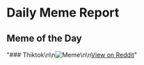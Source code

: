 # Daily Meme Report

## Meme of the Day
"### Thiktok\n\n![Meme](https://i.redd.it/l10q9gdxs6pe1.gif)\n\n[View on Reddit](https://redd.it/1jd5m76)"
